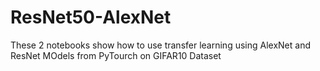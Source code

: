 # ResNet50-AlexNet
These 2 notebooks show how to use transfer learning using AlexNet and ResNet MOdels from PyTourch on GIFAR10 Dataset
